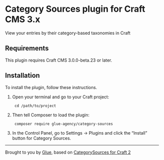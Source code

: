 # Category Sources plugin for Craft CMS 3.x

View your entries by their category-based taxonomies in Craft

## Requirements

This plugin requires Craft CMS 3.0.0-beta.23 or later.

## Installation

To install the plugin, follow these instructions.

1. Open your terminal and go to your Craft project:

        cd /path/to/project

2. Then tell Composer to load the plugin:

        composer require glue-agency/category-sources

3. In the Control Panel, go to Settings → Plugins and click the “Install” button for Category Sources.

______

Brought to you by [Glue](https://glue.be), based on [CategorySources for Craft 2](https://github.com/pixelandtonic/CategorySources)

